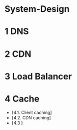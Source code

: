 # System-Design

# 1  DNS  


# 2  CDN

# 3  Load Balancer

# 4  Cache

  * [4.1.  Client caching]
  * [4.2.  CDN caching]
  * [4.3   ]
